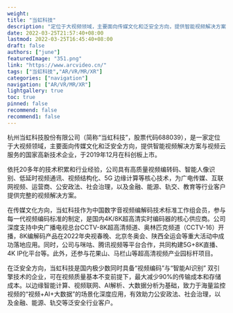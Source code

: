 ```yaml
---
weight: 
title: "当虹科技"
description: "定位于大视频领域，主要面向传媒文化和泛安全方向，提供智能视频解决方案与视频云服务的国家高新技术企业，于2019年12月在科创板上市。"
date: 2022-03-25T21:57:40+08:00
lastmod: 2022-03-25T16:45:40+08:00
draft: false
authors: ["june"]
featuredImage: "351.png"
link: "https://www.arcvideo.cn/"
tags: ["当虹科技","AR/VR/MR/XR"]
categories: ["navigation"]
navigation: ["AR/VR/MR/XR"]
lightgallery: true
toc: true
pinned: false
recommend: false
recommend1: false
---
```

杭州当虹科技股份有限公司（简称“当虹科技”，股票代码688039），是一家定位于大视频领域，主要面向传媒文化和泛安全方向，提供智能视频解决方案与视频云服务的国家高新技术企业，于2019年12月在科创板上市。

依托20多年的技术积累和行业经验，公司具有高质量视频编转码、智能人像识别、低延时视频通讯、视频结构化、5G 边缘计算等核心技术，为广电传媒、互联网视频、运营商、公安政法、社会治理，以及金融、能源、轨交、教育等行业客户提供完整的视频解决方案。

在传媒文化方向，当虹科技作为中国数字音视频编解码技术标准工作组会员，参与每一代视频编码标准的制定，是国内4K/8K超高清实时编码器的核心供应商。公司深度支持中央广播电视总台CCTV-8K超高清频道、奥林匹克频道（CCTV-16）开播，8K编解码产品在2022年央视春晚、北京冬奥会、陕西全运会等重大活动中成功落地应用。同时，公司与咪咕、腾讯视频等平台合作，共同构建5G+8K直播、4K IP化平台等。此外，还参与花果山、马栏山等超高清视频产业园标杆项目。

在泛安全方向，当虹科技是国内极少数同时具备“视频编码”与“智能AI识别” 双引擎技术的企业，可在视频质量基本不变前提下，最大减少90%的传输成本和存储成本。以边缘智能计算、视频联网、AI解析、大数据分析为基础，致力于海量监控视频的“视频+AI+大数据”的场景化深度应用，有效助力公安政法、社会治理，以及金融、能源、轨交等泛安全行业客户。